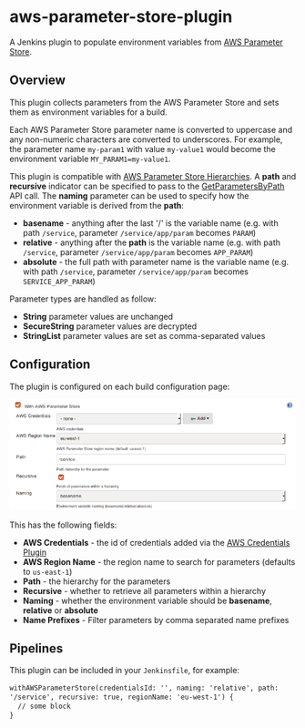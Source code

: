 # aws-parameter-store-plugin
A Jenkins plugin to populate environment variables from [AWS Parameter Store](https://docs.aws.amazon.com/systems-manager/latest/userguide/systems-manager-paramstore.html).

## Overview
This plugin collects parameters from the AWS Parameter Store and sets them as environment variables for a build.

Each AWS Parameter Store parameter name is converted to uppercase and any non-numeric characters are converted to underscores. For example, the parameter name `my-param1` with value `my-value1` would become the environment variable `MY_PARAM1=my-value1`.

This plugin is compatible with [AWS Parameter Store Hierarchies](https://docs.aws.amazon.com/systems-manager/latest/userguide/sysman-paramstore-working.html). A **path** and **recursive** indicator can be specified to pass to the [GetParametersByPath](https://docs.aws.amazon.com/systems-manager/latest/APIReference/API_GetParametersByPath.html) API call. The **naming** parameter can be used to specify how the environment variable is derived from the **path**:

  * **basename** - anything after the last '/' is the variable name (e.g. with path `/service`, parameter `/service/app/param` becomes `PARAM`)
  * **relative** - anything after the **path** is the variable name (e.g. with path `/service`, parameter `/service/app/param` becomes `APP_PARAM`)
  * **absolute** - the full path with parameter name is the variable name (e.g. with path `/service`, parameter `/service/app/param` becomes `SERVICE_APP_PARAM`)

Parameter types are handled as follow:

  * **String** parameter values are unchanged
  * **SecureString** parameter values are decrypted
  * **StringList** parameter values are set as comma-separated values

## Configuration

The plugin is configured on each build configuration page:

![Screenshot](images/screenshot-1.png)

This has the following fields:

  * **AWS Credentials** - the id of credentials added via the [AWS Credentials Plugin](https://plugins.jenkins.io/aws-credentials)
  * **AWS Region Name** - the region name to search for parameters (defaults to `us-east-1`)
  * **Path** - the hierarchy for the parameters
  * **Recursive** - whether to retrieve all parameters within a hierarchy
  * **Naming** - whether the environment variable should be **basename**, **relative** or **absolute**
  * **Name Prefixes** - Filter parameters by comma separated name prefixes

## Pipelines

This plugin can be included in your `Jenkinsfile`, for example:

    withAWSParameterStore(credentialsId: '', naming: 'relative', path: '/service', recursive: true, regionName: 'eu-west-1') {
      // some block
    }
